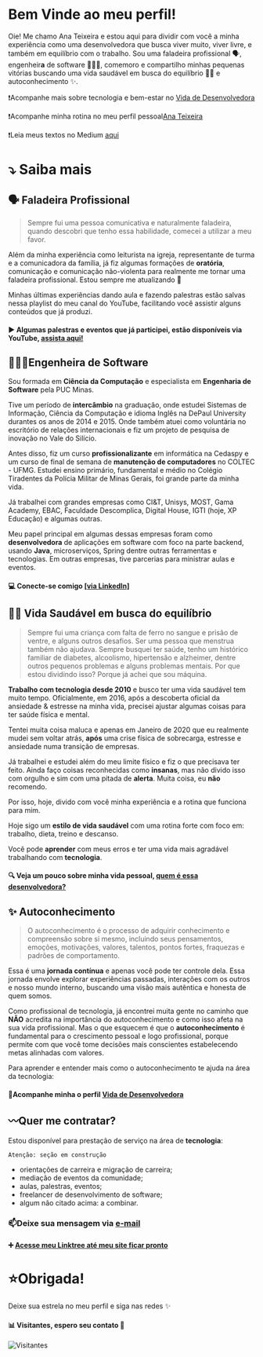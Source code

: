 # Bem Vinde ao meu perfil!

Oie! Me chamo Ana Teixeira e estou aqui para dividir com você a minha experiência como uma desenvolvedora que busca viver muito, viver livre, e também em equilíbrio com o trabalho. Sou uma faladeira profissional 🗣, engenheir**a** de software 👩🏿‍💻, comemoro e compartilho minhas pequenas vitórias buscando uma vida saudável em busca do equilíbrio 💪🏾 e autoconhecimento ✨.



❗Acompanhe mais sobre tecnologia e bem-estar no <a href="https://www.instagram.com/vidadedesenvolvedora/" target="_blank">Vida de Desenvolvedora</a>

❗Acompanhe minha rotina no meu perfil pessoal<a href="https://www.instagram.com/acrispteixeira/" target="_blank">Ana Teixeira</a>

❗Leia meus textos no Medium <a href="https://acrispteixeira.medium.com/" target="_blank">aqui</a>

# ⤵️ Saiba mais


## 🗣 Faladeira Profissional

> Sempre fui uma pessoa comunicativa e naturalmente faladeira, quando descobri que tenho essa habilidade, comecei a utilizar a meu favor.

Além da minha experiência como leiturista na igreja, representante de turma e a comunicadora da família, já fiz algumas formações de **oratória**, comunicação e comunicação não-violenta para realmente me tornar uma faladeira profissional. Estou sempre me atualizando 🔄

Minhas últimas experiências dando aula e fazendo palestras estão salvas nessa playlist do meu canal do YouTube, facilitando você assistir alguns conteúdos que já produzi.

#### ▶️ Algumas palestras e eventos que já participei, estão disponíveis via YouTube, <a href="https://youtube.com/playlist?list=PLNXbS4uWSgIoh13syPlTLWPtiIqjyk0oJ" target="_blank"> assista aqui! </a>



## 👩🏿‍💻Engenheira de Software

Sou formada em **Ciência da Computação** e especialista em **Engenharia de Software** pela PUC Minas.

Tive um período de **intercâmbio** na graduação, onde estudei Sistemas de Informação, Ciência da Computação e idioma Inglês na DePaul University durantes os anos de 2014 e 2015. Onde também atuei como voluntária no escritório de relações internacionais e fiz um projeto de pesquisa de inovação no Vale do Silício.

Antes disso, fiz um curso **profissionalizante** em informática na Cedaspy e um curso de final de semana de **manutenção de computadores** no COLTEC - UFMG. Estudei ensino primário, fundamental e médio no Colégio Tiradentes da Polícia Militar de Minas Gerais, foi grande parte da minha vida.

Já trabalhei com grandes empresas como CI&T, Unisys, MOST, Gama Academy, EBAC, Faculdade Descomplica, Digital House, IGTI (hoje, XP Educação) e algumas outras.

Meu papel principal em algumas dessas empresas foram como **desenvolvedora** de aplicações em software com foco na parte backend, usando **Java**, microserviços, Spring dentre outras ferramentas e tecnologias. Em outras empresas, tive parcerias para ministrar aulas e eventos.

#### 💻 Conecte-se comigo <a href="https://www.linkedin.com/in/acrispteixeira/" target="_blank"> [via LinkedIn]</a>


## 💪🏾 Vida Saudável em busca do equilíbrio 

> Sempre fui uma criança com falta de ferro no sangue e prisão de ventre, e alguns outros desafios. Ser uma pessoa que menstrua também não ajudava. Sempre busquei ter saúde, tenho um histórico familiar de diabetes, alcoolismo, hipertensão e alzheimer, dentre outros pequenos problemas e alguns problemas mentais. Por que estou dividindo isso? Porque já achei que sou máquina.

**Trabalho com tecnologia desde 2010** e busco ter uma vida saudável tem muito tempo. Oficialmente, em 2016, após a descoberta oficial da ansiedade & estresse na minha vida, precisei ajustar algumas coisas para ter saúde física e mental.

Tentei muita coisa maluca e apenas em Janeiro de 2020 que eu realmente mudei sem voltar atrás, **após** uma crise física de sobrecarga, estresse e ansiedade numa transição de empresas.

Já trabalhei e estudei além do meu limite físico e fiz o que precisava ter feito. Ainda faço coisas reconhecidas como **insanas**, mas não divido isso com orgulho e sim com uma pitada de **alerta**. Muita coisa, eu **não** recomendo.

Por isso, hoje, divido com você minha experiência e a rotina que funciona para mim.

Hoje sigo um **estilo de vida saudável** com uma rotina forte com foco em: trabalho, dieta, treino e descanso.

Você pode **aprender** com meus erros e ter uma vida mais agradável trabalhando com **tecnologia**.

#### 🔍 Veja um pouco sobre minha vida pessoal,  <a href="https://www.instagram.com/acrispteixeira/" target="_blank">quem é essa desenvolvedora?</a>


## ✨ Autoconhecimento

> O autoconhecimento é o processo de adquirir conhecimento e compreensão sobre si mesmo, incluindo seus pensamentos, emoções, motivações, valores, talentos, pontos fortes, fraquezas e padrões de comportamento.

Essa é uma **jornada contínua** e apenas você pode ter controle dela. Essa jornada envolve explorar experiências passadas, interações com os outros e nosso mundo interno, buscando uma visão mais autêntica e honesta de quem somos.

Como profissional de tecnologia, já encontrei muita gente no caminho que **NÃO** acredita na importância do autoconhecimento e como isso afeta na sua vida profissional. Mas o que esquecem é que o **autoconhecimento** é fundamental para o crescimento pessoal e logo profissional, porque permite com que você tome decisões mais conscientes estabelecendo metas alinhadas com valores.

Para aprender e entender mais como o autoconhecimento te ajuda na área da tecnologia:

#### 🚀Acompanhe minha o perfil <a href="https://www.instagram.com/vidadedesenvolvedora/" target="_blank">Vida de Desenvolvedora</a>


## 〰️Quer me contratar?

Estou disponível para prestação de serviço na área de **tecnologia**:

    Atenção: seção em construção

 - orientações de carreira e migração de carreira;
 - mediação de eventos da comunidade;
 - aulas, palestras, eventos;
 - freelancer de desenvolvimento de software;
 - algum não citado acima: a combinar.

### 📫Deixe sua mensagem via [e-mail](acrispteixeira@gmail.com)

#### ➕ <a href="https://linktr.ee/acrispteixeira" target="_blank">Acesse meu Linktree até meu site ficar pronto</a>


# ⭐Obrigada!
Deixe sua estrela no meu perfil e siga nas redes ✨

#### 📊 Visitantes, espero seu contato 👀
![Visitantes](https://profile-counter.glitch.me/acrispteixeira/count.svg)
